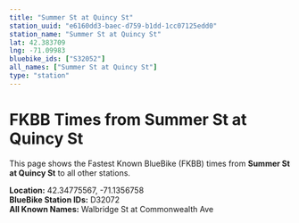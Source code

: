 ```yaml
---
title: "Summer St at Quincy St"
station_uuid: "e6160dd3-baec-d759-b1dd-1cc07125edd0"
station_name: "Summer St at Quincy St"
lat: 42.383709
lng: -71.09983
bluebike_ids: ["S32052"]
all_names: ["Summer St at Quincy St"]
type: "station"
---
```


# FKBB Times from Summer St at Quincy St

This page shows the Fastest Known BlueBike (FKBB) times from **Summer St at Quincy St** to all other stations.

**Location:** 42.34775567, -71.1356758  
**BlueBike Station IDs:** D32072  
**All Known Names:** Walbridge St at Commonwealth Ave

